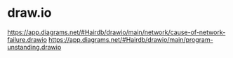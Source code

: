 # draw.io



https://app.diagrams.net/#Hairdb/drawio/main/network/cause-of-network-failure.drawio
https://app.diagrams.net/#Hairdb/drawio/main/program-unstanding.drawio
